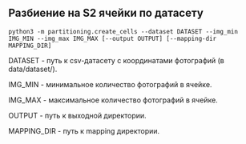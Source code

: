 ## Разбиение на S2 ячейки по датасету 

```
python3 -m partitioning.create_cells --dataset DATASET --img_min IMG_MIN --img_max IMG_MAX [--output OUTPUT] [--mapping-dir MAPPING_DIR]
```

DATASET - путь к csv-датасету с координатами фотографий (в data/dataset/).

IMG_MIN - минимальное количество фотографий в ячейке.

IMG_MAX - максимальное количество фотографий в ячейке.

OUTPUT - путь к выходной директории.

MAPPING_DIR - путь к mapping директории.

